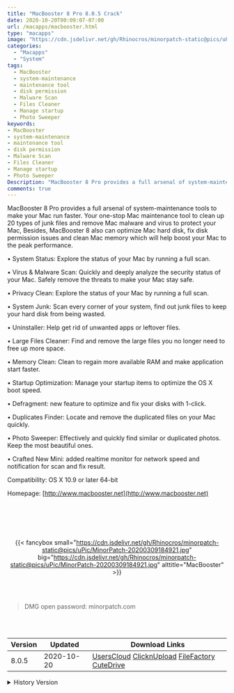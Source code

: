 ```yaml
---
title: "MacBooster 8 Pro 8.0.5 Crack"
date: 2020-10-20T00:09:07-07:00
url: /macapps/macbooster.html
type: "macapps"
image: "https://cdn.jsdelivr.net/gh/Rhinocros/minorpatch-static@pics/uPic/gOocrm.png"
categories:
  - "Macapps"
  - "System"
tags:
  - MacBooster
  - system-maintenance
  - maintenance tool
  - disk permission
  - Malware Scan
  - Files Cleaner
  - Manage startup
  - Photo Sweeper
keywords:
- MacBooster
- system-maintenance
- maintenance tool
- disk permission
- Malware Scan
- Files Cleaner
- Manage startup
- Photo Sweeper
Description: "MacBooster 8 Pro provides a full arsenal of system-maintenance tools to make your Mac run faster. Your one-stop Mac maintenance tool to clean up 20 types of junk files and remove Mac malware and virus to protect your Mac"
comments: true
---
```


MacBooster 8 Pro provides a full arsenal of system-maintenance tools to make your Mac run faster. Your one-stop Mac maintenance tool to clean up 20 types of junk files and remove Mac malware and virus to protect your Mac, Besides, MacBooster 8 also can optimize Mac hard disk, fix disk permission issues and clean Mac memory which will help boost your Mac to the peak performance.

• System Status: Explore the status of your Mac by running a full scan.

• Virus & Malware Scan: Quickly and deeply analyze the security status of your Mac. Safely remove the threats to make your Mac stay safe.

• Privacy Clean: Explore the status of your Mac by running a full scan.

• System Junk: Scan every corner of your system, find out junk files to keep your hard disk from being wasted.

• Uninstaller: Help get rid of unwanted apps or leftover files.

• Large Files Cleaner: Find and remove the large files you no longer need to free up more space.

• Memory Clean: Clean to regain more available RAM and make application start faster.

• Startup Optimization: Manage your startup items to optimize the OS X boot speed.

• Defragment: new feature to optimize and fix your disks with 1-click.

• Duplicates Finder: Locate and remove the duplicated files on your Mac quickly.

• Photo Sweeper: Effectively and quickly find similar or duplicated photos. Keep the most beautiful ones.

• Crafted New Mini: added realtime monitor for network speed and notification for scan and fix result.



Compatibility: OS X 10.9 or later 64-bit

Homepage: [http://www.macbooster.net](http://www.macbooster.net)

<br/>
<br/>
<script async src="https://pagead2.googlesyndication.com/pagead/js/adsbygoogle.js"></script>
<ins class="adsbygoogle"
     style="display:block; text-align:center;"
     data-ad-layout="in-article"
     data-ad-format="fluid"
     data-ad-client="ca-pub-8746275014476192"
     data-ad-slot="5144997159"></ins>
<script>
     (adsbygoogle = window.adsbygoogle || []).push({});
</script>
<br/>
<br/>


<center>

{{< fancybox small="https://cdn.jsdelivr.net/gh/Rhinocros/minorpatch-static@pics/uPic/MinorPatch-20200309184921.jpg" big="https://cdn.jsdelivr.net/gh/Rhinocros/minorpatch-static@pics/uPic/MinorPatch-20200309184921.jpg" alttitle="MacBooster" >}}

</center>

<br/>
<br/>


> DMG open password: minorpatch.com

<br/>

<br/>
<div id="history_version" class="history_version">

| Version | Updated | Download Links |
| ---- | ---- | ---- |
| 8.0.5 | 2020-10-20 | [UsersCloud](https://ouo.io/rQg8WA)   [ClicknUpload](https://ouo.io/GY4obx)   [FileFactory](https://ouo.io/lVWBWg)   [CuteDrive](https://ouo.io/77lT4ez) |
<details>
<summary>History Version</summary>

| Version | Updated | Download Links |
| ---- | ---- | ---- |
| 8.0.4 | 2020-06-25 | [UsersCloud](https://ouo.io/naaDQbo)   [ClicknUpload](https://ouo.io/6rfa1N)   [FileFactory](https://ouo.io/rerGvn0)   [CuteDrive](https://ouo.io/TxoavJ) |
| 8.0.3 | 2020-04-24 | [UsersCloud](https://ouo.io/9QjWKn)   [ClicknUpload](https://ouo.io/NLgMDz)   [FileFactory](https://ouo.io/aEUvZ8)   [CuteDrive](https://ouo.io/aEUvZ8) |
| 8.0.2 | 2020-03-09 | [UsersCloud](https://ouo.io/OFBsBXC)   [ClicknUpload](https://ouo.io/YUaMpa)   [FileFactory](https://ouo.io/DvBJW8)   [CuteDrive](https://ouo.io/BtKTmU) |
</details>

</div>
